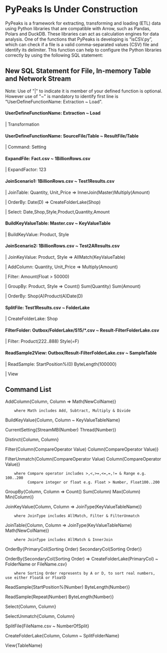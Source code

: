 # PyPeaks Is Under Construction
PyPeaks is a framework for extracting, transforming and loading (ETL) data using Python libraries that are compatible with Arrow, such as Pandas, Polars and DuckDB. These libraries can act as calculation engines for data analysis. One of the functions that PyPeaks is developing is “isCSV.py”, which can check if a file is a valid comma-separated values (CSV) file and identify its delimiter. This function can help to configure the Python libraries correctly by using the following SQL statement:

## New SQL Statement for File, In-memory Table and Network Stream

Note: Use of "|" to indicate it is member of your defined function is optional. 
However use of  "~" is mandatory to identify first line is "UserDefineFunctionName: Extraction ~ Load".

#### UserDefineFunctionName: Extraction ~ Load

| Transformation

#### UserDefineFunctionName: SourceFile/Table ~ ResultFile/Table

| Command: Setting

#### ExpandFile: Fact.csv ~ 1BillionRows.csv

| ExpandFactor: 123

#### JoinScenario1: 1BillionRows.csv ~ Test1Results.csv

| JoinTable: Quantity, Unit_Price => InnerJoin(Master)Multiply(Amount)

| OrderBy: Date(D) => CreateFolderLake(Shop)

| Select: Date,Shop,Style,Product,Quantity,Amount

#### BuildKeyValueTable: Master.csv ~ KeyValueTable

| BuildKeyValue: Product, Style

#### JoinScenario2: 1BillionRows.csv ~ Test2AResults.csv

| JoinKeyValue: Product, Style => AllMatch(KeyValueTable)

| AddColumn: Quantity, Unit_Price => Multiply(Amount)

| Filter: Amount(Float > 50000)

| GroupBy: Product, Style => Count() Sum(Quantity) Sum(Amount)

| OrderBy: Shop(A)Product(A)Date(D)

#### SplitFile: Test1Results.csv ~ FolderLake

| CreateFolderLake: Shop

#### FilterFolder: Outbox/FolderLake/S15/*.csv ~ Result-FilterFolderLake.csv

| Filter: Product(222..888) Style(=F)

#### ReadSample2View: Outbox/Result-FilterFolderLake.csv ~ SampleTable

| ReadSample: StartPosition%(0) ByteLength(100000)

| View


## Command List

   AddColumn{Column, Column => Math(NewColName)} 
   
        where Math includes Add, Subtract, Multiply & Divide
    
   BuildKeyValue{Column, Column ~ KeyValueTableName}
   
   CurrentSetting{StreamMB(Number) Thread(Number)}
  
   Distinct{Column, Column}
 
   Filter{Column(CompareOperator Value) Column(CompareOperator Value)}
 
   FilterUnmatch{Column(CompareOperator Value) Column(CompareOperator Value)}

        where Compare operator includes >,<,>=,<=,=,!= & Range e.g. 100..200
              Compare integer or float e.g. Float > Number, Float100..200
   
   GroupBy{Column, Column => Count() Sum(Column) Max(Column) Min(Column)}
   
   JoinKeyValue{Column, Column => JoinType(KeyValueTableName)} 
        
        where JoinType includes AllMatch, Filter & FilterUnmatch
   
   JoinTable{Column, Column => JoinType(KeyValueTableName) Math(NewColName)}

        where JoinType includes AllMatch & InnerJoin
   
   OrderBy{PrimaryCol(Sorting Order) SecondaryCol(Sorting Order)}       
  
   OrderBy{SecondaryCol(Sorting Order) => CreateFolderLake(PrimaryCol) ~ FolderName or FileName.csv}

        where Sorting Order represents by A or D, to sort real numbers, use either FloatA or FloatD
   
   ReadSample{StartPosition%(Number) ByteLength(Number)}
   
   ReadSample{Repeat(Number) ByteLength(Number)}   
   
   Select{Column, Column}
   
   SelectUnmatch{Column, Column}
   
   SplitFile{FileName.csv ~ NumberOfSplit}
   
   CreateFolderLake{Column, Column ~ SplitFolderName}
   
   View{TableName}
